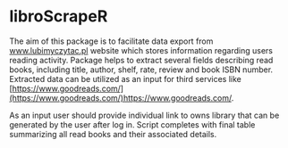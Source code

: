 # libroScrapeR
The aim of this package is to facilitate data export from www.lubimyczytac.pl website which stores information regarding users reading activity. 
Package helps to extract several fields describing read books, including title, author, shelf, rate, review and book ISBN number.
Extracted data can be utilized as an input for third services like [https://www.goodreads.com/](https://www.goodreads.com/)https://www.goodreads.com/.

As an input user should provide individual link to owns library that can be generated by the user after log in.
Script completes with final table summarizing all read books and their associated details.
